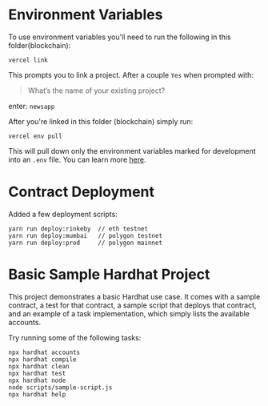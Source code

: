 # Environment Variables

To use environment variables you'll need to run the following in this
folder(blockchain):

`vercel link`

This prompts you to link a project. After a couple `Yes` when prompted with:

> What’s the name of your existing project?

enter: `newsapp`

After you're linked in this folder (blockchain) simply run:

`vercel env pull`

This will pull down only the environment variables marked for development into
an `.env` file. You can learn more [here](https://vercel.com/docs/cli).

# Contract Deployment

Added a few deployment scripts:

```
yarn run deploy:rinkeby  // eth testnet
yarn run deploy:mumbai   // polygon testnet
yarn run deploy:prod     // polygon mainnet
```

# Basic Sample Hardhat Project

This project demonstrates a basic Hardhat use case. It comes with a sample
contract, a test for that contract, a sample script that deploys that contract,
and an example of a task implementation, which simply lists the available
accounts.

Try running some of the following tasks:

```shell
npx hardhat accounts
npx hardhat compile
npx hardhat clean
npx hardhat test
npx hardhat node
node scripts/sample-script.js
npx hardhat help
```
